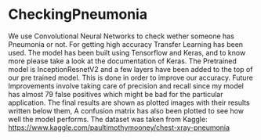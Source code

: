 # CheckingPneumonia
We use Convolutional Neural Networks to check wether someone has Pneumonia or not. For getting high accuracy Transfer Learning has been used. The model has been built using Tensorflow and Keras, and to know more please take a look at the documentation of Keras. 
The Pretrained model is InceptionResnetV2 and a few layers have been added to the top of our pre trained model. 
This is done in order to improve our accuracy. 
Future Improvements involve taking care of precision and recall since my model has almost 79 false positives which might be bad for the particular application. 
The final results are shown as plotted images with their results written below them, A confusion matrix has also been plotted to see how well the model performs. 
The dataset was taken from Kaggle:
https://www.kaggle.com/paultimothymooney/chest-xray-pneumonia

